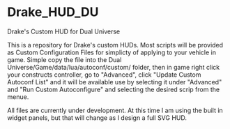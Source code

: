 # Drake_HUD_DU
Drake's Custom HUD for Dual Universe

This is a repository for Drake's custom HUDs. Most scripts will be provided as Custom Configuration Files for simplicty of applying to your vehicle in game. Simple copy the file into the Dual Universe/Game/data/lua/autoconf/custom/ folder, then in game right click your constructs controller, go to "Advanced", click "Update Custom Autoconf List" and it will be available use by selecting it under "Advanced" and "Run Custom Autoconfigure" and selecting the desired scrip from the menue.

All files are currently under development. At this time I am using the built in widget panels, but that will change as I design a full SVG HUD.

